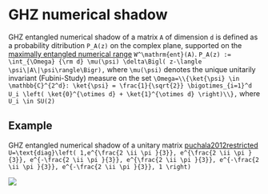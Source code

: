 # GHZ numerical shadow

GHZ entangled numerical shadow of a matrix `A` of dimension `d` is
defined as a probability ditribution `P_A(z)` on the complex plane,
supported on the [maximally entangled numerical
range](/numerical-shadow/generalizations/restricted-numerical-shadow/entangled-numerical-shadow)
`W^\mathrm{ent}(A)`. `P_A(z) := \int_{\Omega} {\rm d} \mu(\psi)
\delta\Bigl( z-\langle \psi\|A\|\psi\rangle\Bigr),` where `\mu(\psi)`
denotes the unique unitarily invariant (Fubini-Study) measure on the set
`\Omega=\\{\ket{\psi} \in \mathbb{C}^{2^d}: \ket{\psi} =
\frac{1}{\sqrt{2}} \bigotimes_{i=1}^d U_i \left( \ket{0}^{\otimes d} +
\ket{1}^{\otimes d} \right)\\},` where `U_i \in SU(2)`

## Example

GHZ entangled numerical shadow of a unitary matrix
[puchala2012restricted](@cite) `U=\text{diag}\left( 1,e^{\frac{2 \ii \pi
}{3}}, e^{\frac{2 \ii \pi }{3}}, e^{-\frac{2 \ii \pi }{3}}, e^{\frac{2
\ii \pi }{3}}, e^{-\frac{2 \ii \pi }{3}}, e^{-\frac{2 \ii \pi }{3}}, 1
\right)`

![](/numerical-shadow/ghz_shadow.png)
